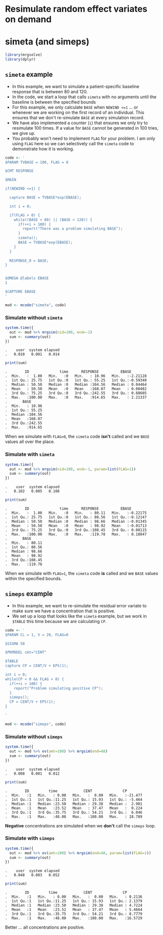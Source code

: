 Resimulate random effect variates on demand
================

simeta (and simeps)
===================

``` r
library(mrgsolve)
library(dplyr)
```

`simeta` example
----------------

-   In this example, we want to simulate a patient-specific baseline response that is between 80 and 120.
-   In the code, we start a loop that calls `simeta` with no arguments until the baseline is between the specified bounds
-   For this example, we only calculate `BASE` when `NEWIND <=1` ... or whenever we are working on the first record of an individual. This ensures that we don't re-simulate `BASE` at every simulation record.
-   We have also implemented a counter (`i`) that ensures we only try to resimulate 100 times. If a value for `BASE` cannot be generated in 100 tries, we give up.
-   You probably won't need to implement `FLAG` for your problem. I am only using `FLAG` here so we can selectively call the `simeta` code to demonstrate how it is working.

``` r
code <- '
$PARAM TVBASE = 100, FLAG = 0

$CMT RESPONSE

$MAIN 

if(NEWIND <=1) {

  capture BASE = TVBASE*exp(EBASE);

  int i = 0;

  if(FLAG > 0) {
    while((BASE < 80) || (BASE > 120)) {
      if(++i > 100) {
        report("There was a problem simulating BASE");
      }
      simeta();
      BASE = TVBASE*exp(EBASE);
    }
  }
  
  RESPONSE_0 = BASE;
}


$OMEGA @labels EBASE
1

$CAPTURE EBASE
'
```

``` r
mod <- mcode("simeta", code)
```

### Simulate without `simeta`

``` r
system.time({
  out <- mod %>% mrgsim(nid=100, end=-1)
  sum <- summary(out)
})
```

    .    user  system elapsed 
    .   0.010   0.001   0.014

``` r
print(sum)
```

    .        ID              time      RESPONSE          EBASE         
    .  Min.   :  1.00   Min.   :0   Min.   : 10.96   Min.   :-2.21128  
    .  1st Qu.: 25.75   1st Qu.:0   1st Qu.: 55.25   1st Qu.:-0.59340  
    .  Median : 50.50   Median :0   Median :104.56   Median : 0.04464  
    .  Mean   : 50.50   Mean   :0   Mean   :168.07   Mean   : 0.08482  
    .  3rd Qu.: 75.25   3rd Qu.:0   3rd Qu.:242.55   3rd Qu.: 0.88605  
    .  Max.   :100.00   Max.   :0   Max.   :914.65   Max.   : 2.21337  
    .       BASE       
    .  Min.   : 10.96  
    .  1st Qu.: 55.25  
    .  Median :104.56  
    .  Mean   :168.07  
    .  3rd Qu.:242.55  
    .  Max.   :914.65

When we simulate with `FLAG=0`, the `simeta` code **isn't** called and we `BASE` values all over the place.

### Simulate with `simeta`

``` r
system.time({
  out <- mod %>% mrgsim(nid=100, end=-1, param=list(FLAG=1))
  sum <- summary(out)
})
```

    .    user  system elapsed 
    .   0.102   0.005   0.108

``` r
print(sum)
```

    .        ID              time      RESPONSE          EBASE         
    .  Min.   :  1.00   Min.   :0   Min.   : 80.11   Min.   :-0.22175  
    .  1st Qu.: 25.75   1st Qu.:0   1st Qu.: 88.56   1st Qu.:-0.12147  
    .  Median : 50.50   Median :0   Median : 98.66   Median :-0.01345  
    .  Mean   : 50.50   Mean   :0   Mean   : 98.92   Mean   :-0.01713  
    .  3rd Qu.: 75.25   3rd Qu.:0   3rd Qu.:108.45   3rd Qu.: 0.08115  
    .  Max.   :100.00   Max.   :0   Max.   :119.78   Max.   : 0.18047  
    .       BASE       
    .  Min.   : 80.11  
    .  1st Qu.: 88.56  
    .  Median : 98.66  
    .  Mean   : 98.92  
    .  3rd Qu.:108.45  
    .  Max.   :119.78

When we simulate with `FLAG=1`, the `simeta` code **is** called and we `BASE` values within the specified bounds.

`simeps` example
----------------

-   In this example, we want to re-simulate the residual error variate to make sure we have a concentration that is positive.
-   We set up a loop that looks like the `simeta` example, but we work in `$TABLE` this time because we are calculating `CP`.

``` r
code <- '
$PARAM CL = 1, V = 20, FLAG=0

$SIGMA 50

$PKMODEL cmt="CENT"

$TABLE
capture CP = CENT/V + EPS(1);

int i = 0;
while(CP < 0 && FLAG > 0) {
  if(++i > 100) {
    report("Problem simulating positive CP");
  }
  simeps();
  CP = CENT/V + EPS(1);
}

'
```

``` r
mod <- mcode("simeps", code)
```

### Simulate without `simeps`

``` r
system.time({
  out <- mod %>% ev(amt=100) %>% mrgsim(end=48)
  sum <- summary(out)
})
```

    .    user  system elapsed 
    .   0.008   0.001   0.012

``` r
print(sum)
```

    .        ID         time            CENT              CP         
    .  Min.   :1   Min.   : 0.00   Min.   :  0.00   Min.   :-21.477  
    .  1st Qu.:1   1st Qu.:11.25   1st Qu.: 15.93   1st Qu.: -5.464  
    .  Median :1   Median :23.50   Median : 29.38   Median :  2.901  
    .  Mean   :1   Mean   :23.52   Mean   : 37.47   Mean   :  0.224  
    .  3rd Qu.:1   3rd Qu.:35.75   3rd Qu.: 54.21   3rd Qu.:  6.046  
    .  Max.   :1   Max.   :48.00   Max.   :100.00   Max.   : 18.789

**Negative** concentrations are simulated when we **don't** call the `simeps` loop.

### Simulate with `simeps`

``` r
system.time({
  out <- mod %>% ev(amt=100) %>% mrgsim(end=48, param=list(FLAG=1))
  sum <- summary(out)
})
```

    .    user  system elapsed 
    .   0.048   0.003   0.052

``` r
print(sum)
```

    .        ID         time            CENT              CP         
    .  Min.   :1   Min.   : 0.00   Min.   :  0.00   Min.   : 0.2136  
    .  1st Qu.:1   1st Qu.:11.25   1st Qu.: 15.93   1st Qu.: 2.1379  
    .  Median :1   Median :23.50   Median : 29.38   Median : 4.7224  
    .  Mean   :1   Mean   :23.52   Mean   : 37.47   Mean   : 5.4664  
    .  3rd Qu.:1   3rd Qu.:35.75   3rd Qu.: 54.21   3rd Qu.: 8.7779  
    .  Max.   :1   Max.   :48.00   Max.   :100.00   Max.   :16.5729

Better ... all concentrations are positive.

